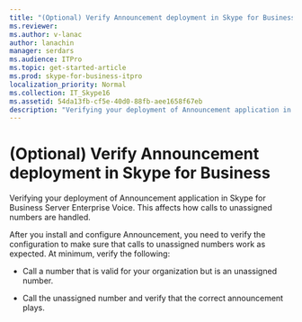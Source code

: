 ```yaml
---
title: "(Optional) Verify Announcement deployment in Skype for Business"
ms.reviewer: 
ms.author: v-lanac
author: lanachin
manager: serdars
ms.audience: ITPro
ms.topic: get-started-article
ms.prod: skype-for-business-itpro
localization_priority: Normal
ms.collection: IT_Skype16
ms.assetid: 54da13fb-cf5e-40d0-88fb-aee1658f67eb
description: "Verifying your deployment of Announcement application in Skype for Business Server Enterprise Voice. This affects how calls to unassigned numbers are handled."
---
```


# (Optional) Verify Announcement deployment in Skype for Business
 
Verifying your deployment of Announcement application in Skype for Business Server Enterprise Voice. This affects how calls to unassigned numbers are handled.
  
After you install and configure Announcement, you need to verify the configuration to make sure that calls to unassigned numbers work as expected. At minimum, verify the following:
  
- Call a number that is valid for your organization but is an unassigned number.
    
- Call the unassigned number and verify that the correct announcement plays.
    

